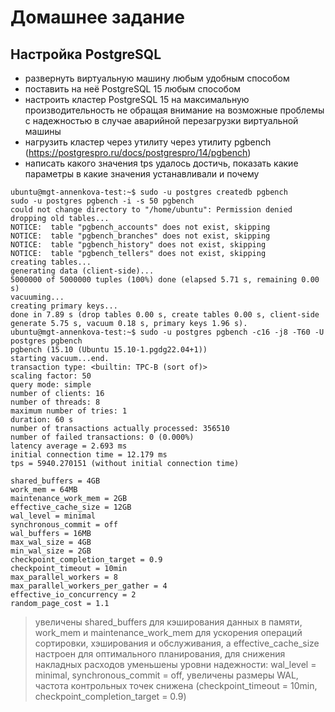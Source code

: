 # Домашнее задание
## Настройка PostgreSQL

* развернуть виртуальную машину любым удобным способом
* поставить на неё PostgreSQL 15 любым способом
* настроить кластер PostgreSQL 15 на максимальную производительность не обращая внимание на возможные проблемы с надежностью в случае аварийной перезагрузки виртуальной машины
* нагрузить кластер через утилиту через утилиту pgbench (https://postgrespro.ru/docs/postgrespro/14/pgbench)
* написать какого значения tps удалось достичь, показать какие параметры в какие значения устанавливали и почему
```
ubuntu@mgt-annenkova-test:~$ sudo -u postgres createdb pgbench
sudo -u postgres pgbench -i -s 50 pgbench
could not change directory to "/home/ubuntu": Permission denied
dropping old tables...
NOTICE:  table "pgbench_accounts" does not exist, skipping
NOTICE:  table "pgbench_branches" does not exist, skipping
NOTICE:  table "pgbench_history" does not exist, skipping
NOTICE:  table "pgbench_tellers" does not exist, skipping
creating tables...
generating data (client-side)...
5000000 of 5000000 tuples (100%) done (elapsed 5.71 s, remaining 0.00 s)
vacuuming...
creating primary keys...
done in 7.89 s (drop tables 0.00 s, create tables 0.00 s, client-side generate 5.75 s, vacuum 0.18 s, primary keys 1.96 s).
ubuntu@mgt-annenkova-test:~$ sudo -u postgres pgbench -c16 -j8 -T60 -U postgres pgbench
pgbench (15.10 (Ubuntu 15.10-1.pgdg22.04+1))
starting vacuum...end.
transaction type: <builtin: TPC-B (sort of)>
scaling factor: 50
query mode: simple
number of clients: 16
number of threads: 8
maximum number of tries: 1
duration: 60 s
number of transactions actually processed: 356510
number of failed transactions: 0 (0.000%)
latency average = 2.693 ms
initial connection time = 12.179 ms
tps = 5940.270151 (without initial connection time)
```
```
shared_buffers = 4GB            
work_mem = 64MB                
maintenance_work_mem = 2GB   
effective_cache_size = 12GB      
wal_level = minimal            
synchronous_commit = off        
wal_buffers = 16MB     
max_wal_size = 4GB
min_wal_size = 2GB            
checkpoint_completion_target = 0.9 
checkpoint_timeout = 10min        
max_parallel_workers = 8           
max_parallel_workers_per_gather = 4
effective_io_concurrency = 2       
random_page_cost = 1.1            
```
> увеличены shared_buffers для кэширования данных в памяти, work_mem и maintenance_work_mem для ускорения операций сортировки, хэширования и обслуживания, а effective_cache_size настроен для оптимального планирования, для снижения накладных расходов уменьшены уровни надежности: wal_level = minimal, synchronous_commit = off, увеличены размеры WAL, частота контрольных точек снижена (checkpoint_timeout = 10min, checkpoint_completion_target = 0.9)

